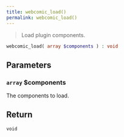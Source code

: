 ```yaml
---
title: webcomic_load()
permalink: webcomic_load()
---
```


> Load plugin components.

```php
webcomic_load( array $components ) : void
```

## Parameters

### `array` $components
The components to load.

## Return

`void`
